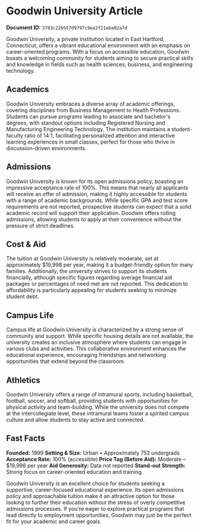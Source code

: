 # Goodwin University Article

**Document ID:** `3783c22b557d9797c9ea2f21eba02a7d`

Goodwin University, a private institution located in East Hartford, Connecticut, offers a vibrant educational environment with an emphasis on career-oriented programs. With a focus on accessible education, Goodwin boasts a welcoming community for students aiming to secure practical skills and knowledge in fields such as health sciences, business, and engineering technology.

## Academics
Goodwin University embraces a diverse array of academic offerings, covering disciplines from Business Management to Health Professions. Students can pursue programs leading to associate and bachelor's degrees, with standout options including Registered Nursing and Manufacturing Engineering Technology. The institution maintains a student-faculty ratio of 14:1, facilitating personalized attention and interactive learning experiences in small classes, perfect for those who thrive in discussion-driven environments.

## Admissions
Goodwin University is known for its open admissions policy, boasting an impressive acceptance rate of 100%. This means that nearly all applicants will receive an offer of admission, making it highly accessible for students with a range of academic backgrounds. While specific GPA and test score requirements are not reported, prospective students can expect that a solid academic record will support their application. Goodwin offers rolling admissions, allowing students to apply at their convenience without the pressure of strict deadlines.

## Cost & Aid
The tuition at Goodwin University is relatively moderate, set at approximately $19,998 per year, making it a budget-friendly option for many families. Additionally, the university strives to support its students financially, although specific figures regarding average financial aid packages or percentages of need met are not reported. This dedication to affordability is particularly appealing for students seeking to minimize student debt.

## Campus Life
Campus life at Goodwin University is characterized by a strong sense of community and support. While specific housing details are not available, the university creates an inclusive atmosphere where students can engage in various clubs and activities. This collaborative environment enhances the educational experience, encouraging friendships and networking opportunities that extend beyond the classroom.

## Athletics
Goodwin University offers a range of intramural sports, including basketball, football, soccer, and softball, providing students with opportunities for physical activity and team-building. While the university does not compete at the intercollegiate level, these intramural teams foster a spirited campus culture and allow students to stay active and connected.

## Fast Facts
**Founded:** 1999
**Setting & Size:** Urban • Approximately 752 undergrads
**Acceptance Rate:** 100% (accessible)
**Price Tag (Before Aid):** Moderate – $19,998 per year
**Aid Generosity:** Data not reported
**Stand-out Strength:** Strong focus on career-oriented education and training.

Goodwin University is an excellent choice for students seeking a supportive, career-focused educational experience. Its open admissions policy and approachable tuition make it an attractive option for those looking to further their education without the stress of overly competitive admissions processes. If you're eager to explore practical programs that lead directly to employment opportunities, Goodwin may just be the perfect fit for your academic and career goals.
